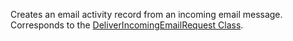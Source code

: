 Creates an email activity record from an incoming email message. 
Corresponds to the [DeliverIncomingEmailRequest Class](https://msdn.microsoft.com/library/microsoft.crm.sdk.messages.deliverincomingemailrequest.aspx).
